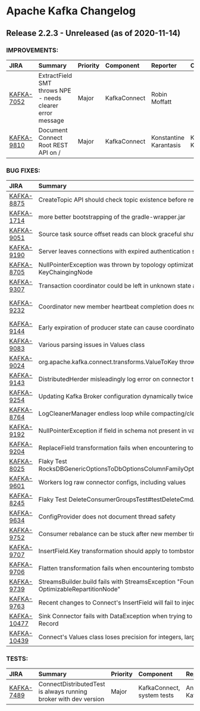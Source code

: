 
<!---
# Licensed to the Apache Software Foundation (ASF) under one
# or more contributor license agreements.  See the NOTICE file
# distributed with this work for additional information
# regarding copyright ownership.  The ASF licenses this file
# to you under the Apache License, Version 2.0 (the
# "License"); you may not use this file except in compliance
# with the License.  You may obtain a copy of the License at
#
#     http://www.apache.org/licenses/LICENSE-2.0
#
# Unless required by applicable law or agreed to in writing, software
# distributed under the License is distributed on an "AS IS" BASIS,
# WITHOUT WARRANTIES OR CONDITIONS OF ANY KIND, either express or implied.
# See the License for the specific language governing permissions and
# limitations under the License.
-->
# Apache Kafka Changelog

## Release 2.2.3 - Unreleased (as of 2020-11-14)



### IMPROVEMENTS:

| JIRA | Summary | Priority | Component | Reporter | Contributor |
|:---- |:---- | :--- |:---- |:---- |:---- |
| [KAFKA-7052](https://issues.apache.org/jira/browse/KAFKA-7052) | ExtractField SMT throws NPE - needs clearer error message |  Major | KafkaConnect | Robin Moffatt |  |
| [KAFKA-9810](https://issues.apache.org/jira/browse/KAFKA-9810) | Document Connect Root REST API on  / |  Major | KafkaConnect | Konstantine Karantasis | Konstantine Karantasis |


### BUG FIXES:

| JIRA | Summary | Priority | Component | Reporter | Contributor |
|:---- |:---- | :--- |:---- |:---- |:---- |
| [KAFKA-8875](https://issues.apache.org/jira/browse/KAFKA-8875) | CreateTopic API should check topic existence before replication factor |  Major | . | Jason Gustafson | huxihx |
| [KAFKA-1714](https://issues.apache.org/jira/browse/KAFKA-1714) | more better bootstrapping of the gradle-wrapper.jar |  Major | build | Joe Stein | Grant Henke |
| [KAFKA-9051](https://issues.apache.org/jira/browse/KAFKA-9051) | Source task source offset reads can block graceful shutdown |  Major | KafkaConnect | Chris Egerton | Chris Egerton |
| [KAFKA-9190](https://issues.apache.org/jira/browse/KAFKA-9190) | Server leaves connections with expired authentication sessions open |  Major | . | Jason Gustafson | Ron Dagostino |
| [KAFKA-8705](https://issues.apache.org/jira/browse/KAFKA-8705) | NullPointerException was thrown by topology optimization when two MergeNodes have common KeyChaingingNode |  Major | streams | Hiroshi Nakahara | Bill Bejeck |
| [KAFKA-9307](https://issues.apache.org/jira/browse/KAFKA-9307) | Transaction coordinator could be left in unknown state after ZK session timeout |  Major | core | Dhruvil Shah | Dhruvil Shah |
| [KAFKA-9232](https://issues.apache.org/jira/browse/KAFKA-9232) | Coordinator new member heartbeat completion does not work for JoinGroup v3 |  Major | . | Jason Gustafson | A. Sophie Blee-Goldman |
| [KAFKA-9144](https://issues.apache.org/jira/browse/KAFKA-9144) | Early expiration of producer state can cause coordinator epoch to regress |  Major | . | Jason Gustafson | Jason Gustafson |
| [KAFKA-9083](https://issues.apache.org/jira/browse/KAFKA-9083) | Various parsing issues in Values class |  Major | KafkaConnect | Chris Egerton | Chris Egerton |
| [KAFKA-9024](https://issues.apache.org/jira/browse/KAFKA-9024) | org.apache.kafka.connect.transforms.ValueToKey throws NPE |  Minor | KafkaConnect | Robin Moffatt | Nigel Liang |
| [KAFKA-9143](https://issues.apache.org/jira/browse/KAFKA-9143) | DistributedHerder misleadingly log error on connector task reconfiguration |  Minor | KafkaConnect | Ivan Yurchenko | Ivan Yurchenko |
| [KAFKA-9254](https://issues.apache.org/jira/browse/KAFKA-9254) | Updating Kafka Broker configuration dynamically twice reverts log configuration to default |  Critical | config, log, replication | fenghong | huxihx |
| [KAFKA-8764](https://issues.apache.org/jira/browse/KAFKA-8764) | LogCleanerManager endless loop while compacting/cleaning segments |  Major | log cleaner | Tomislav Rajakovic |  |
| [KAFKA-9192](https://issues.apache.org/jira/browse/KAFKA-9192) | NullPointerException if field in schema not present in value |  Major | KafkaConnect | Mark Tinsley |  |
| [KAFKA-9204](https://issues.apache.org/jira/browse/KAFKA-9204) | ReplaceField transformation fails when encountering tombstone event |  Major | KafkaConnect | Georgios Kalogiros |  |
| [KAFKA-8025](https://issues.apache.org/jira/browse/KAFKA-8025) | Flaky Test RocksDBGenericOptionsToDbOptionsColumnFamilyOptionsAdapterTest#shouldForwardAllDbOptionsCalls |  Critical | streams, unit tests | Konstantine Karantasis | Matthias J. Sax |
| [KAFKA-9601](https://issues.apache.org/jira/browse/KAFKA-9601) | Workers log raw connector configs, including values |  Critical | KafkaConnect | Chris Egerton | Chris Egerton |
| [KAFKA-8245](https://issues.apache.org/jira/browse/KAFKA-8245) | Flaky Test DeleteConsumerGroupsTest#testDeleteCmdAllGroups |  Critical | admin, unit tests | Matthias J. Sax | Chia-Ping Tsai |
| [KAFKA-9634](https://issues.apache.org/jira/browse/KAFKA-9634) | ConfigProvider does not document thread safety |  Minor | . | Tom Bentley | Tom Bentley |
| [KAFKA-9752](https://issues.apache.org/jira/browse/KAFKA-9752) | Consumer rebalance can be stuck after new member timeout with old JoinGroup version |  Blocker | . | Jason Gustafson | Jason Gustafson |
| [KAFKA-9707](https://issues.apache.org/jira/browse/KAFKA-9707) | InsertField.Key transformation should apply to tombstone records |  Major | KafkaConnect | Greg Harris | Greg Harris |
| [KAFKA-9706](https://issues.apache.org/jira/browse/KAFKA-9706) | Flatten transformation fails when encountering tombstone event |  Major | KafkaConnect | Greg Harris | Greg Harris |
| [KAFKA-9739](https://issues.apache.org/jira/browse/KAFKA-9739) | StreamsBuilder.build fails with StreamsException "Found a null keyChangingChild node for OptimizableRepartitionNode" |  Major | streams | Artur Poliachenko | Bill Bejeck |
| [KAFKA-9763](https://issues.apache.org/jira/browse/KAFKA-9763) | Recent changes to Connect's InsertField will fail to inject field on key of tombstone record |  Major | KafkaConnect | Randall Hauch | Randall Hauch |
| [KAFKA-10477](https://issues.apache.org/jira/browse/KAFKA-10477) | Sink Connector fails with DataException when trying to convert Kafka record with empty key to Connect Record |  Major | KafkaConnect | Shaik Zakir Hussain | Shaik Zakir Hussain |
| [KAFKA-10439](https://issues.apache.org/jira/browse/KAFKA-10439) | Connect's Values class loses precision for integers, larger than 64 bits |  Major | KafkaConnect | Oleksandr Diachenko | Oleksandr Diachenko |


### TESTS:

| JIRA | Summary | Priority | Component | Reporter | Contributor |
|:---- |:---- | :--- |:---- |:---- |:---- |
| [KAFKA-7489](https://issues.apache.org/jira/browse/KAFKA-7489) | ConnectDistributedTest is always running broker with dev version |  Major | KafkaConnect, system tests | Andras Katona | Randall Hauch |


